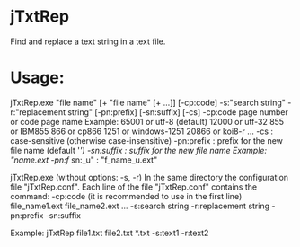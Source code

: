 # jTxtRep
Find and replace a text string in a text file.

# Usage:
 jTxtRep.exe "file name" [+ "file name" [+ ...]] [-cp:code] -s:"search string" -r:"replacement string" [-pn:prefix] [-sn:suffix] [-cs]
  -cp:code page number or code page name
   Example:
    65001 or utf-8 (default)
    12000 or utf-32
      855 or IBM855
      866 or cp866
     1251 or windows-1251
    20866 or koi8-r
      ...
  -cs : case-sensitive (otherwise case-insensitive)
  -pn:prefix : prefix for the new file name (default '_')
  -sn:suffix : suffix for the new file name
   Example: "name.ext -pn:f_ sn:_u" : "f_name_u.ext"

 jTxtRep.exe (without options: -s, -r)
  In the same directory the configuration file "jTxtRep.conf".
  Each line of the file "jTxtRep.conf" contains the command:
   -cp:code (it is recommended to use in the first line)
   file_name1.ext
   file_name2.ext
   ...
   -s:search string
   -r:replacement string
   -pn:prefix
   -sn:suffix

Example:
 jTxtRep file1.txt file2.txt *.txt -s:text1 -r:text2
